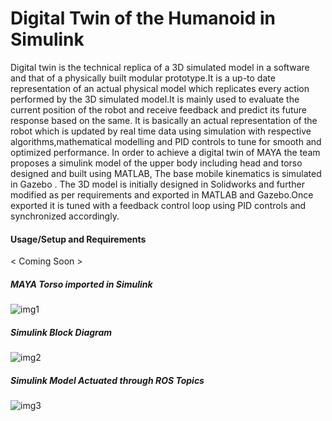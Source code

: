 # Digital Twin of the Humanoid in Simulink 
Digital twin is the technical replica of a 3D simulated model in a software and that of a physically built modular prototype.It is a up-to date representation of an actual physical model which replicates every action performed by the 3D simulated model.It is mainly used to evaluate the current position of the robot and receive feedback and predict its future response based on the same. It is basically an actual representation of the robot which is updated by real time data using simulation with respective algorithms,mathematical modelling and PID controls to tune for smooth and optimized performance.
In order to achieve a digital twin of MAYA the team proposes a simulink model of the upper body including head and torso designed and built using MATLAB, The base mobile kinematics is simulated in Gazebo . The 3D model is initially designed in Solidworks and further modified as per requirements and exported in MATLAB and Gazebo.Once exported it is tuned with a feedback control loop using PID controls and synchronized accordingly.

#### Usage/Setup and Requirements

< Coming Soon >

##### MAYA Torso imported in Simulink
![img1](https://github.com/MAYA-1-0/Digital_Twin-MATLAB/blob/main/images/Screenshot%20from%202022-02-28%2020-10-07.png)


##### Simulink Block Diagram
![img2](https://github.com/MAYA-1-0/Digital_Twin-MATLAB/blob/main/images/Screenshot%20from%202022-02-28%2020-10-17.png)

##### Simulink Model Actuated through ROS Topics
![img3](https://github.com/MAYA-1-0/Digital_Twin-MATLAB/blob/main/images/Screenshot%20from%202022-02-28%2020-10-28.png)
